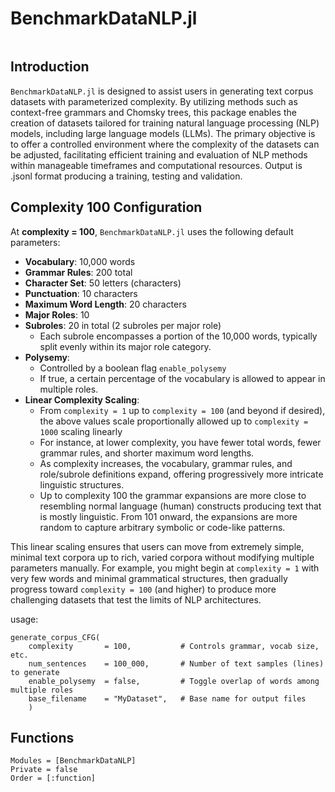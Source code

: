 # BenchmarkDataNLP.jl

```@contents

```

## Introduction

`BenchmarkDataNLP.jl` is designed to assist users in generating text corpus datasets with parameterized complexity. By utilizing methods such as context-free grammars and Chomsky trees, this package enables the creation of datasets tailored for training natural language processing (NLP) models, including large language models (LLMs). The primary objective is to offer a controlled environment where the complexity of the datasets can be adjusted, facilitating efficient training and evaluation of NLP methods within manageable timeframes and computational resources. Output is .jsonl format producing a training, testing and validation.


## Complexity 100 Configuration

At **complexity = 100**, `BenchmarkDataNLP.jl` uses the following default parameters:

- **Vocabulary**: 10,000 words
- **Grammar Rules**: 200 total
- **Character Set**: 50 letters (characters)
- **Punctuation**: 10 characters
- **Maximum Word Length**: 20 characters
- **Major Roles**: 10
- **Subroles**: 20 in total (2 subroles per major role)
  - Each subrole encompasses a portion of the 10,000 words, typically split evenly within its major role category.
- **Polysemy**:
  - Controlled by a boolean flag `enable_polysemy`
  - If true, a certain percentage of the vocabulary is allowed to appear in multiple roles.
- **Linear Complexity Scaling**:
  - From `complexity = 1` up to `complexity = 100` (and beyond if desired), the above values scale proportionally allowed up to `complexity = 1000` scaling linearly
  - For instance, at lower complexity, you have fewer total words, fewer grammar rules, and shorter maximum word lengths.
  - As complexity increases, the vocabulary, grammar rules, and role/subrole definitions expand, offering progressively more intricate linguistic structures.
  - Up to complexity 100 the grammar expansions are more close to resembling normal language (human) constructs producing text that is mostly linguistic. From 101 onward, the expansions are more random to capture arbitrary symbolic or code-like patterns. 
  
This linear scaling ensures that users can move from extremely simple, minimal text corpora up to rich, varied corpora without modifying multiple parameters manually. For example, you might begin at `complexity = 1` with very few words and minimal grammatical structures, then gradually progress toward `complexity = 100` (and higher) to produce more challenging datasets that test the limits of NLP architectures.

usage:
```
generate_corpus_CFG(
    complexity       = 100,           # Controls grammar, vocab size, etc.
    num_sentences    = 100_000,       # Number of text samples (lines) to generate
    enable_polysemy  = false,         # Toggle overlap of words among multiple roles
    base_filename    = "MyDataset",   # Base name for output files
    )
```

## Functions

```@autodocs
Modules = [BenchmarkDataNLP]
Private = false
Order = [:function]
```

